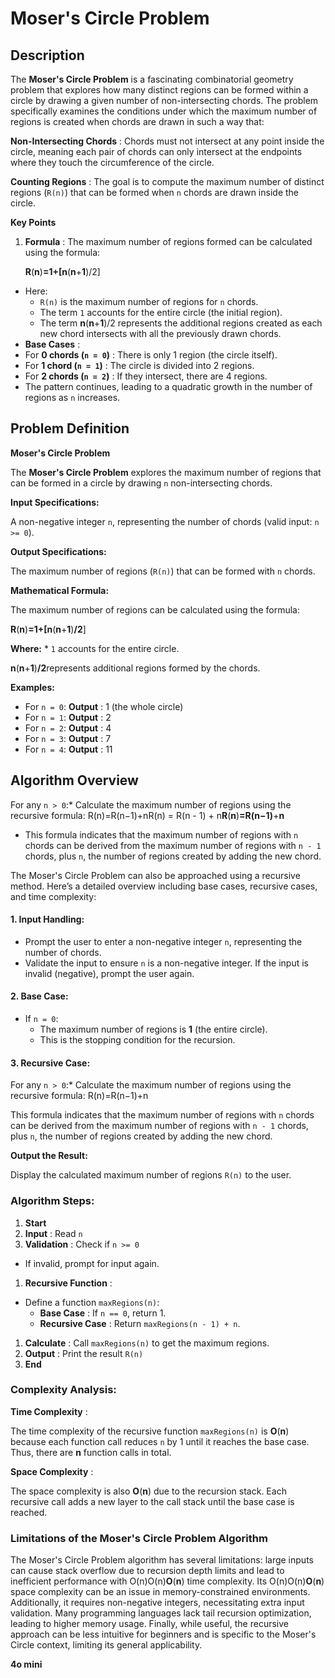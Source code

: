 # Moser's Circle Problem

## Description

The **Moser's Circle Problem** is a fascinating combinatorial geometry problem that explores how many distinct regions can be formed within a circle by drawing a given number of non-intersecting chords. The problem specifically examines the conditions under which the maximum number of regions is created when chords are drawn in such a way that:

**Non-Intersecting Chords** : Chords must not intersect at any point inside the circle, meaning each pair of chords can only intersect at the endpoints where they touch the circumference of the circle.

**Counting Regions** : The goal is to compute the maximum number of distinct regions (`R(n)`) that can be formed when `n` chords are drawn inside the circle.

**Key Points**

1. **Formula** : The maximum number of regions formed can be calculated using the formula:

   **R**(**n**)**=**1**+[n**(**n**+**1**)/2]

* Here:
  * `R(n)` is the maximum number of regions for `n` chords.
  * The term `1` accounts for the entire circle (the initial region).
  * The term **n**(**n**+**1**)/2 represents the additional regions created as each new chord intersects with all the previously drawn chords.
* **Base Cases** :
* For  **0 chords (`n = 0`)** : There is only 1 region (the circle itself).
* For  **1 chord (`n = 1`)** : The circle is divided into 2 regions.
* For  **2 chords (`n = 2`)** : If they intersect, there are 4 regions.
* The pattern continues, leading to a quadratic growth in the number of regions as `n` increases.

## Problem Definition

**Moser's Circle Problem**

The **Moser's Circle Problem** explores the maximum number of regions that can be formed in a circle by drawing `n` non-intersecting chords.

**Input Specifications:**

A non-negative integer `n`, representing the number of chords (valid input: `n >= 0`).

**Output Specifications:**

The maximum number of regions (`R(n)`) that can be formed with `n` chords.

**Mathematical Formula:**

The maximum number of regions can be calculated using the formula:

**R**(**n**)**=**1**+[n**(**n**+**1**)**/2**]

**Where:** * `1` accounts for the entire circle.

**n**(**n**+**1**)**/2**represents additional regions formed by the chords.

**Examples:**

* For `n = 0`:  **Output** : 1 (the whole circle)
* For `n = 1`:  **Output** : 2
* For `n = 2`:  **Output** : 4
* For `n = 3`:  **Output** : 7
* For `n = 4`:  **Output** : 11

## Algorithm Overview

For any `n > 0`:* Calculate the maximum number of regions using the recursive formula:
  R(n)=R(n−1)+nR(n) = R(n - 1) + n**R**(**n**)**=**R**(**n**−**1**)**+**n**

* This formula indicates that the maximum number of regions with `n` chords can be derived from the maximum number of regions with `n - 1` chords, plus `n`, the number of regions created by adding the new chord.

The Moser's Circle Problem can also be approached using a recursive method. Here’s a detailed overview including base cases, recursive cases, and time complexity:

#### **1. Input Handling:**

* Prompt the user to enter a non-negative integer `n`, representing the number of chords.
* Validate the input to ensure `n` is a non-negative integer. If the input is invalid (negative), prompt the user again.

#### **2. Base Case:**

* If `n = 0`:
  * The maximum number of regions is **1** (the entire circle).
  * This is the stopping condition for the recursion.

#### **3. Recursive Case:**

For any `n > 0`:* Calculate the maximum number of regions using the recursive formula:
  R(n)=R(n−1)+n

This formula indicates that the maximum number of regions with `n` chords can be derived from the maximum number of regions with `n - 1` chords, plus `n`, the number of regions created by adding the new chord.

**Output the Result:**

Display the calculated maximum number of regions `R(n)` to the user.

### **Algorithm Steps:**

1. **Start**
2. **Input** : Read `n`
3. **Validation** : Check if `n >= 0`

* If invalid, prompt for input again.

1. **Recursive Function** :

* Define a function `maxRegions(n)`:
  * **Base Case** : If `n == 0`, return 1.
  * **Recursive Case** : Return `maxRegions(n - 1) + n`.

1. **Calculate** : Call `maxRegions(n)` to get the maximum regions.
2. **Output** : Print the result `R(n)`
3. **End**


### **Complexity Analysis:**

**Time Complexity** :

The time complexity of the recursive function `maxRegions(n)` is **O**(**n**) because each function call reduces `n` by 1 until it reaches the base case. Thus, there are **n** function calls in total.

**Space Complexity** :

The space complexity is also **O**(**n**) due to the recursion stack. Each recursive call adds a new layer to the call stack until the base case is reached.

### **Limitations of the Moser's Circle Problem Algorithm**

The Moser's Circle Problem algorithm has several limitations: large inputs can cause stack overflow due to recursion depth limits and lead to inefficient performance with O(n)O(n)**O**(**n**) time complexity. Its O(n)O(n)**O**(**n**) space complexity can be an issue in memory-constrained environments. Additionally, it requires non-negative integers, necessitating extra input validation. Many programming languages lack tail recursion optimization, leading to higher memory usage. Finally, while useful, the recursive approach can be less intuitive for beginners and is specific to the Moser's Circle context, limiting its general applicability.

**4o mini**

